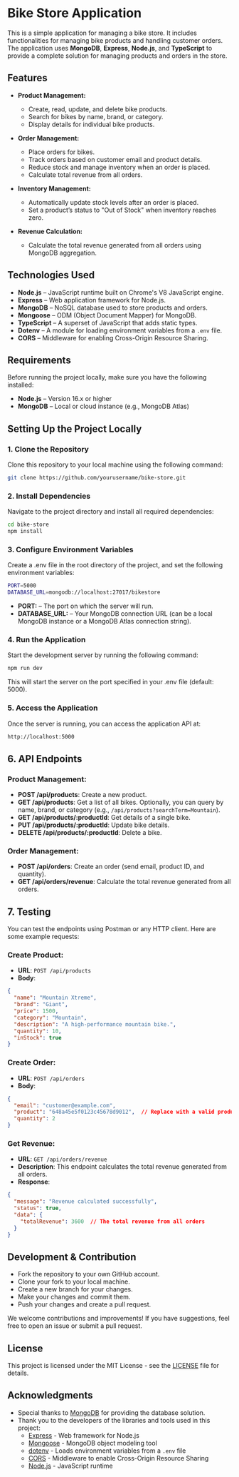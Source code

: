 # Bike Store Application

This is a simple application for managing a bike store. It includes functionalities for managing bike products and handling customer orders. The application uses **MongoDB**, **Express**, **Node.js**, and **TypeScript** to provide a complete solution for managing products and orders in the store.

## Features

- **Product Management:**

  - Create, read, update, and delete bike products.
  - Search for bikes by name, brand, or category.
  - Display details for individual bike products.

- **Order Management:**

  - Place orders for bikes.
  - Track orders based on customer email and product details.
  - Reduce stock and manage inventory when an order is placed.
  - Calculate total revenue from all orders.

- **Inventory Management:**

  - Automatically update stock levels after an order is placed.
  - Set a product’s status to "Out of Stock" when inventory reaches zero.

- **Revenue Calculation:**
  - Calculate the total revenue generated from all orders using MongoDB aggregation.

## Technologies Used

- **Node.js** – JavaScript runtime built on Chrome's V8 JavaScript engine.
- **Express** – Web application framework for Node.js.
- **MongoDB** – NoSQL database used to store products and orders.
- **Mongoose** – ODM (Object Document Mapper) for MongoDB.
- **TypeScript** – A superset of JavaScript that adds static types.
- **Dotenv** – A module for loading environment variables from a `.env` file.
- **CORS** – Middleware for enabling Cross-Origin Resource Sharing.

## Requirements

Before running the project locally, make sure you have the following installed:

- **Node.js** – Version 16.x or higher
- **MongoDB** – Local or cloud instance (e.g., MongoDB Atlas)
 

## Setting Up the Project Locally

### 1. Clone the Repository

Clone this repository to your local machine using the following command:

```bash
git clone https://github.com/yourusername/bike-store.git
```

### 2. Install Dependencies

Navigate to the project directory and install all required dependencies:

```bash
cd bike-store
npm install
```

### 3. Configure Environment Variables

Create a .env file in the root directory of the project, and set the following environment variables:

```bash
PORT=5000
DATABASE_URL=mongodb://localhost:27017/bikestore
```

- **PORT:** – The port on which the server will run.
- **DATABASE_URL:** – Your MongoDB connection URL (can be a local MongoDB instance or a MongoDB Atlas connection string).

### 4. Run the Application
Start the development server by running the following command:

```bash
npm run dev
```
This will start the server on the port specified in your .env file (default: 5000).

### 5. Access the Application
Once the server is running, you can access the application API at:

```bash
http://localhost:5000
```

## 6. API Endpoints

### Product Management:

- **POST /api/products**: Create a new product.
- **GET /api/products**: Get a list of all bikes. Optionally, you can query by name, brand, or category (e.g., `/api/products?searchTerm=Mountain`).
- **GET /api/products/:productId**: Get details of a single bike.
- **PUT /api/products/:productId**: Update bike details.
- **DELETE /api/products/:productId**: Delete a bike.

### Order Management:

- **POST /api/orders**: Create an order (send email, product ID, and quantity).
- **GET /api/orders/revenue**: Calculate the total revenue generated from all orders.

## 7. Testing

You can test the endpoints using Postman or any HTTP client. Here are some example requests:

### Create Product:

- **URL**: `POST /api/products`
- **Body**:
```json
{
  "name": "Mountain Xtreme",
  "brand": "Giant",
  "price": 1500,
  "category": "Mountain",
  "description": "A high-performance mountain bike.",
  "quantity": 10,
  "inStock": true
}
```

### Create Order:

- **URL**: `POST /api/orders`
- **Body**:
```json
{
  "email": "customer@example.com",
  "product": "648a45e5f0123c45678d9012",  // Replace with a valid product ID
  "quantity": 2
}
```

### Get Revenue:

- **URL**: `GET /api/orders/revenue`
- **Description**: This endpoint calculates the total revenue generated from all orders.
- **Response**:
```json
{
  "message": "Revenue calculated successfully",
  "status": true,
  "data": {
    "totalRevenue": 3600  // The total revenue from all orders
  }
}
```

## Development & Contribution

- Fork the repository to your own GitHub account.
- Clone your fork to your local machine.
- Create a new branch for your changes.
- Make your changes and commit them.
- Push your changes and create a pull request.

We welcome contributions and improvements! If you have suggestions, feel free to open an issue or submit a pull request.

## License

This project is licensed under the MIT License - see the [LICENSE](LICENSE) file for details.

## Acknowledgments

- Special thanks to [MongoDB](https://www.mongodb.com/) for providing the database solution.
- Thank you to the developers of the libraries and tools used in this project:
  - [Express](https://expressjs.com/) - Web framework for Node.js
  - [Mongoose](https://mongoosejs.com/) - MongoDB object modeling tool
  - [dotenv](https://www.npmjs.com/package/dotenv) - Loads environment variables from a `.env` file
  - [CORS](https://www.npmjs.com/package/cors) - Middleware to enable Cross-Origin Resource Sharing
  - [Node.js](https://nodejs.org/en/) - JavaScript runtime




